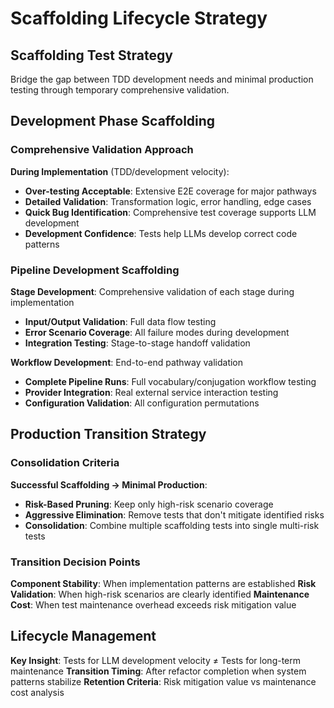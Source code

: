 # Scaffolding Lifecycle Strategy

## Scaffolding Test Strategy
Bridge the gap between TDD development needs and minimal production testing through temporary comprehensive validation.

## Development Phase Scaffolding

### Comprehensive Validation Approach
**During Implementation** (TDD/development velocity):
- **Over-testing Acceptable**: Extensive E2E coverage for major pathways
- **Detailed Validation**: Transformation logic, error handling, edge cases
- **Quick Bug Identification**: Comprehensive test coverage supports LLM development
- **Development Confidence**: Tests help LLMs develop correct code patterns

### Pipeline Development Scaffolding
**Stage Development**: Comprehensive validation of each stage during implementation
- **Input/Output Validation**: Full data flow testing
- **Error Scenario Coverage**: All failure modes during development
- **Integration Testing**: Stage-to-stage handoff validation

**Workflow Development**: End-to-end pathway validation
- **Complete Pipeline Runs**: Full vocabulary/conjugation workflow testing
- **Provider Integration**: Real external service interaction testing
- **Configuration Validation**: All configuration permutations

## Production Transition Strategy

### Consolidation Criteria
**Successful Scaffolding → Minimal Production**:
- **Risk-Based Pruning**: Keep only high-risk scenario coverage
- **Aggressive Elimination**: Remove tests that don't mitigate identified risks
- **Consolidation**: Combine multiple scaffolding tests into single multi-risk tests

### Transition Decision Points
**Component Stability**: When implementation patterns are established
**Risk Validation**: When high-risk scenarios are clearly identified
**Maintenance Cost**: When test maintenance overhead exceeds risk mitigation value

## Lifecycle Management

**Key Insight**: Tests for LLM development velocity ≠ Tests for long-term maintenance
**Transition Timing**: After refactor completion when system patterns stabilize
**Retention Criteria**: Risk mitigation value vs maintenance cost analysis
